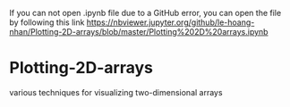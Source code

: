 If you can not open .ipynb file due to a GitHub error, you can open the file by following this link 
https://nbviewer.jupyter.org/github/le-hoang-nhan/Plotting-2D-arrays/blob/master/Plotting%202D%20arrays.ipynb

# Plotting-2D-arrays
various techniques for visualizing two-dimensional arrays
